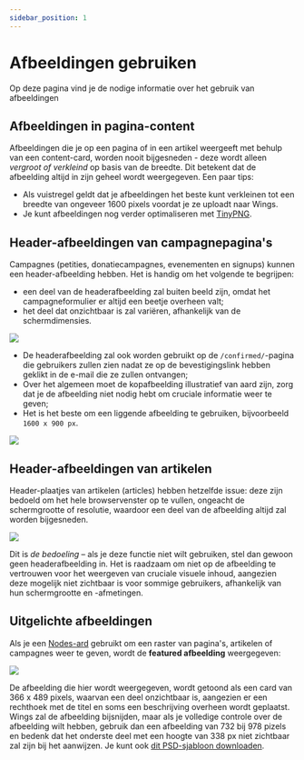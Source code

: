 ```yaml
---
sidebar_position: 1
---
```


# Afbeeldingen gebruiken

Op deze pagina vind je de nodige informatie over het gebruik van afbeeldingen

## Afbeeldingen in pagina-content

Afbeeldingen die je op een pagina of in een artikel weergeeft met behulp van een content-card, worden nooit bijgesneden - deze wordt alleen _vergroot of verkleind_ op basis van de breedte. Dit betekent dat de afbeelding altijd in zijn geheel wordt weergegeven. Een paar tips:

- Als vuistregel geldt dat je afbeeldingen het beste kunt verkleinen tot een breedte van ongeveer 1600 pixels voordat je ze uploadt naar Wings.
- Je kunt afbeeldingen nog verder optimaliseren met [TinyPNG](https://tinypng.com).

## Header-afbeeldingen van campagnepagina's

Campagnes (petities, donatiecampagnes, evenementen en signups) kunnen een header-afbeelding hebben. Het is handig om het volgende te begrijpen:

- een deel van de headerafbeelding zal buiten beeld zijn, omdat het campagneformulier er altijd een beetje overheen valt;
- het deel dat onzichtbaar is zal variëren, afhankelijk van de schermdimensies.

![](https://screens.wings.dev/CleanShot-2021-10-25-at-14.24.52-8UItkF6DbH3NyvRYlWHAudIgP4E9beC6H0tWY6aDLtARVuoqXwfmmUd4vK1cgJkQctF0b9b5MxDY1yOuCh2Mie9pkeFM8jfG3HFZ.gif)

- De headerafbeelding zal ook worden gebruikt op de `/confirmed/`-pagina die gebruikers zullen zien nadat ze op de bevestigingslink hebben geklikt in de e-mail die ze zullen ontvangen;
- Over het algemeen moet de kopafbeelding illustratief van aard zijn, zorg dat je de afbeelding niet nodig hebt om cruciale informatie weer te geven;
- Het is het beste om een liggende afbeelding te gebruiken, bijvoorbeeld `1600 x 900 px`.

![](https://screens.wings.dev/CleanShot-2021-10-25-at-14.29.34-2x-sUAlUjEOy6xV9CKDPvfEuZB47W4MCymk3qiywybRlshjf87gRUYG1NtMHxY1485enIv6VdoJCbaH24DO9giJJkNb4UXiTS55ZJkw.png)

## Header-afbeeldingen van artikelen

Header-plaatjes van artikelen (articles) hebben hetzelfde issue: deze zijn bedoeld om het hele browservenster op te vullen, ongeacht de schermgrootte of resolutie, waardoor een deel van de afbeelding altijd zal worden bijgesneden.

![](https://screens.wings.dev/CleanShot-2021-10-25-at-14.44.44-p9VxI7cO7nv0Fxc9R45DclHC1eLqjfz9jvQdS8Oo5UPX48d8HMoxHDgP7j1WQIxOJQTMbKIwfx1kD5gACaiHKSPv1YANj2uO2WlX.gif)

Dit is _de bedoeling_ – als je deze functie niet wilt gebruiken, stel dan gewoon geen headerafbeelding in. Het is raadzaam om niet op de afbeelding te vertrouwen voor het weergeven van cruciale visuele inhoud, aangezien deze mogelijk niet zichtbaar is voor sommige gebruikers, afhankelijk van hun schermgrootte en -afmetingen.

## Uitgelichte afbeeldingen

Als je een [Nodes-ard](publish-articles-and-pages#nodes) gebruikt om een raster van pagina's, artikelen of campagnes weer te geven, wordt de **featured afbeelding** weergegeven:

![](https://screens.wings.dev/CleanShot-2021-10-25-at-14.53.04-aHsdaes53XVWBR9vkPrQbLxWePUCOs9TccEDMSMUEXedGVaeOyo5N7Borb7JGFj1xbYHWUYWmobLrq3DJvmw3c0NpI6WoeIq44TG.gif)

De afbeelding die hier wordt weergegeven, wordt getoond als een card van 366 x 489 pixels, waarvan een deel onzichtbaar is, aangezien er een rechthoek met de titel en soms een beschrijving overheen wordt geplaatst. Wings zal de afbeelding bijsnijden, maar als je volledige controle over de afbeelding wilt hebben, gebruik dan een afbeelding van 732 bij 978 pizels en bedenk dat het onderste deel met een hoogte van 338 px niet zichtbaar zal zijn bij het aanwijzen. Je kunt ook [dit PSD-sjabloon downloaden](https://screens.wings.dev/wings-featured-image-template-uWCZ8mTfs0rZgkzldE8xINFIJBuJcKQlUY6IMoFUClkIPdUtFnQGiEwISyUgXSYZAHnde3gUSJuGrSQrGhJ9QB1Ew01mmCC0Fh4e.psd).
